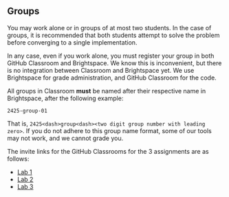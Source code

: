 ## Groups

You may work alone or in groups of at most two students. In the case of groups,
it is recommended that both students attempt to solve the problem before
converging to a single implementation.

In any case, even if you work alone, you must register your group in both GitHub
Classroom and Brightspace. We know this is inconvenient, but there is no
integration between Classroom and Brightspace yet. We use Brightspace for grade
administration, and GitHub Classroom for the code.

All groups in Classroom **must** be named after their respective name in
Brightspace, after the following example:

```
2425-group-01
```

That is, `2425<dash>group<dash><two digit group number with leading zero>`. If you do not
adhere to this group name format, some of our tools may not work, and we cannot
grade you.

The invite links for the GitHub Classrooms for the 3 assignments are as follows:
* [Lab 1](https://classroom.github.com/a/P8cPuKQI)
* [Lab 2](https://classroom.github.com/a/haYhCHb2)
* [Lab 3](https://classroom.github.com/a/3Z_hhj3Y)
